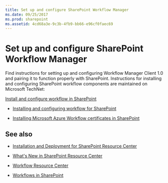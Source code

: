 ```yaml
---
title: Set up and configure SharePoint Workflow Manager
ms.date: 09/25/2017
ms.prod: sharepoint
ms.assetid: 4cd68a3e-9c3b-4fb9-bb66-e96cf0faec69
---
```



# Set up and configure SharePoint Workflow Manager
Find instructions for setting up and configuring Workflow Manager Client 1.0 and pairing it to function properly with SharePoint. 
Instructions for installing and configuring SharePoint workflow components are maintained on Microsoft TechNet:
  
    
    

 [Install and configure workflow in SharePoint](http://technet.microsoft.com/en-us/library/jj658586%28v=office.15%29)
-  [Installing and configuring workflow for SharePoint](http://technet.microsoft.com/en-us/library/jj658588%28v=office.15%29)
    
  
-  [Installing Microsoft Azure Workflow certificates in SharePoint](http://technet.microsoft.com/en-us/library/jj658589%28v=office.15%29)
    
  

## See also


-  [Installation and Deployment for SharePoint Resource Center](http://technet.microsoft.com/en-US/sharepoint/fp142376)
    
  
-  [What's New in SharePoint Resource Center](http://technet.microsoft.com/en-US/sharepoint/fp142374)
    
  
-  [Workflow Resource Center](http://technet.microsoft.com/en-US/sharepoint/jj556245)
    
  
-  [Workflows in SharePoint](workflows-in-sharepoint.md)
    
  

